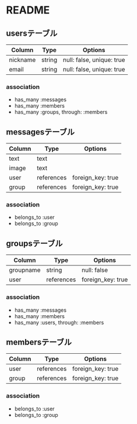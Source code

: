 # README
## usersテーブル

|Column|Type|Options|
|------|----|-------|
|nickname|string|null: false, unique: true|
|email|string|null: false, unique: true|

### association
- has_many :messages
- has_many :members
- has_many :groups, through: :members


## messagesテーブル
|Column|Type|Options|
|------|----|-------|
|text|text|
|image|text|
|user|references|foreign_key: true|
|group|references|foreign_key: true|

### association
- belongs_to :user
- belongs_to :group


## groupsテーブル
|Column|Type|Options|
|------|----|-------|
|groupname|string|null: false|
|user|references|foreign_key: true|

### association
- has_many :messages
- has_many :members
- has_many :users, through: :members


## membersテーブル
|Column|Type|Options|
|------|----|-------|
|user|references|foreign_key: true|
|group|references|foreign_key: true|

### association
- belongs_to :user
- belongs_to :group
